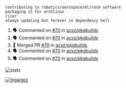```
contributing to robotics/aerospace/ml/rocm software
packaging it for archlinux
ricer
always updating but forever in dependency hell
```

<!--START_SECTION:activity-->
1. 🗣 Commented on [#70](https://github.com//acxz/pkgbuilds/issues/70) in [acxz/pkgbuilds](https://github.com//acxz/pkgbuilds)
2. 🗣 Commented on [#70](https://github.com//acxz/pkgbuilds/issues/70) in [acxz/pkgbuilds](https://github.com//acxz/pkgbuilds)
3. 🎉 Merged PR [#70](https://github.com//acxz/pkgbuilds/pull/70) in [acxz/pkgbuilds](https://github.com//acxz/pkgbuilds)
4. 🗣 Commented on [#70](https://github.com//acxz/pkgbuilds/issues/70) in [acxz/pkgbuilds](https://github.com//acxz/pkgbuilds)
5. 🗣 Commented on [#70](https://github.com//acxz/pkgbuilds/issues/70) in [acxz/pkgbuilds](https://github.com//acxz/pkgbuilds)
<!--END_SECTION:activity-->


![statz](https://github-readme-stats.vercel.app/api?username=acxz&include_all_commits=true&show_icons=true)

[![lngwgez](https://github-readme-stats.vercel.app/api/top-langs/?username=acxz&layout=compact)](https://github.com/acxz/github-readme-stats)


<!--
**acxz/acxz** is a ✨ _special_ ✨ repository because its `README.md` (this file) appears on your GitHub profile.

Here are some ideas to get you started:

- 🔭 I’m currently working on ...
- 🌱 I’m currently learning ...
- 👯 I’m looking to collaborate on ...
- 🤔 I’m looking for help with ...
- 💬 Ask me about ...
- 📫 How to reach me: ...
- 😄 Pronouns: ...
- ⚡ Fun fact: ...
-->
